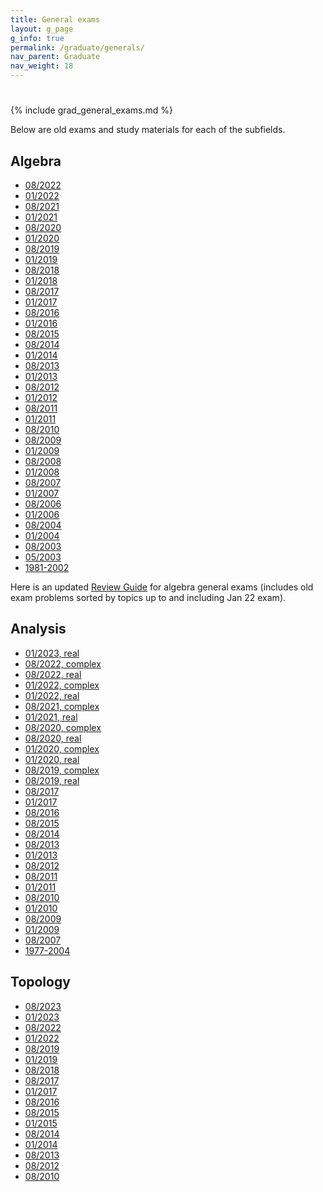 ```yaml
---
title: General exams
layout: g_page
g_info: true
permalink: /graduate/generals/
nav_parent: Graduate
nav_weight: 18
---
```


<h1 class="mb-3"></h1>

{% include grad_general_exams.md %}

Below are old exams and study materials for each of the subfields.

<div class="row" markdown="1">
  <div class="col-md-4" markdown="1">
  
  <h2>Algebra</h2>
  
  - [08/2022]({{site.url}}/graduate/exams/algebra/2022-08.pdf)
  - [01/2022]({{site.url}}/graduate/exams/algebra/2022-01.pdf)
  - [08/2021]({{site.url}}/graduate/exams/algebra/2021-08.pdf)
  - [01/2021]({{site.url}}/graduate/exams/algebra/2021-01.pdf)
  - [08/2020]({{site.url}}/graduate/exams/algebra/2020-08.pdf)
  - [01/2020]({{site.url}}/graduate/exams/algebra/2020-01.pdf)
  - [08/2019]({{site.url}}/graduate/exams/algebra/2019-08.pdf)
  - [01/2019]({{site.url}}/graduate/exams/algebra/2019-01.pdf)
  - [08/2018]({{site.url}}/graduate/exams/algebra/2018-08.pdf)
  - [01/2018]({{site.url}}/graduate/exams/algebra/2018-01.pdf)
  - [08/2017]({{site.url}}/graduate/exams/algebra/2017-08.pdf)
  - [01/2017]({{site.url}}/graduate/exams/algebra/2017-01.pdf)
  - [08/2016]({{site.url}}/graduate/exams/algebra/2016-08.pdf)
  - [01/2016]({{site.url}}/graduate/exams/algebra/2016-01.pdf)
  - [08/2015]({{site.url}}/graduate/exams/algebra/2015-08.pdf)
  - [08/2014]({{site.url}}/graduate/exams/algebra/2014-08.pdf)
  - [01/2014]({{site.url}}/graduate/exams/algebra/2014-01.pdf)
  - [08/2013]({{site.url}}/graduate/exams/algebra/2013-08.pdf)
  - [01/2013]({{site.url}}/graduate/exams/algebra/2013-01.pdf)
  - [08/2012]({{site.url}}/graduate/exams/algebra/2012-08.pdf)
  - [01/2012]({{site.url}}/graduate/exams/algebra/2012-01.pdf)
  - [08/2011]({{site.url}}/graduate/exams/algebra/2011-08.pdf)
  - [01/2011]({{site.url}}/graduate/exams/algebra/2011-01.pdf)
  - [08/2010]({{site.url}}/graduate/exams/algebra/2010-08.pdf)
  - [08/2009]({{site.url}}/graduate/exams/algebra/2009-08.pdf)
  - [01/2009]({{site.url}}/graduate/exams/algebra/2009-01.pdf)
  - [08/2008]({{site.url}}/graduate/exams/algebra/2008-08.pdf)
  - [01/2008]({{site.url}}/graduate/exams/algebra/2008-01.pdf)
  - [08/2007]({{site.url}}/graduate/exams/algebra/2007-08.pdf)
  - [01/2007]({{site.url}}/graduate/exams/algebra/2007-01.pdf)
  - [08/2006]({{site.url}}/graduate/exams/algebra/2006-08.pdf)
  - [01/2006]({{site.url}}/graduate/exams/algebra/2006-01.pdf)
  - [08/2004]({{site.url}}/graduate/exams/algebra/2004-08.pdf)
  - [01/2004]({{site.url}}/graduate/exams/algebra/2004-01.pdf)
  - [08/2003]({{site.url}}/graduate/exams/algebra/2003-08.pdf)
  - [05/2003]({{site.url}}/graduate/exams/algebra/2003-05.pdf)
  - [1981-2002]({{site.url}}/graduate/exams/algebra/AlgGento02.pdf)
  
  Here is an updated [Review Guide]({{site.url}}/graduate/exams/algebra/CombinedPrep2022Jan-AlgebraGeneral.pdf) for algebra general exams (includes old exam problems sorted by topics up to and including Jan 22 exam).
  
  </div>
  <div class="col-md-4" markdown="1">
  
  <h2>Analysis</h2>
  
  - [01/2023, real]({{site.url}}/graduate/exams/analysis/2023Jan_real.pdf)
  - [08/2022, complex]({{site.url}}/graduate/exams/analysis/2022Aug_complex.pdf)
  - [08/2022, real]({{site.url}}/graduate/exams/analysis/2022Aug_real.pdf)
  - [01/2022, complex]({{site.url}}/graduate/exams/analysis/2022Jan_complex.pdf)
  - [01/2022, real]({{site.url}}/graduate/exams/analysis/2022Jan_real.pdf)
  - [08/2021, complex]({{site.url}}/graduate/exams/analysis/2021Aug_complex.pdf)
  - [01/2021, real]({{site.url}}/graduate/exams/analysis/2021Jan_real.pdf)
  - [08/2020, complex]({{site.url}}/graduate/exams/analysis/2020Aug_complex.pdf)
  - [08/2020, real]({{site.url}}/graduate/exams/analysis/2020Aug_real.pdf)
  - [01/2020, complex]({{site.url}}/graduate/exams/analysis/2020Jan_complex.pdf)
  - [01/2020, real]({{site.url}}/graduate/exams/analysis/2020Jan_real.pdf)
  - [08/2019, complex]({{site.url}}/graduate/exams/analysis/2019Aug_complex.pdf)
  - [08/2019, real]({{site.url}}/graduate/exams/analysis/2019Aug_real.pdf)
  - [08/2017]({{site.url}}/graduate/exams/analysis/2017Aug.pdf)
  - [01/2017]({{site.url}}/graduate/exams/analysis/2017Jan.pdf)
  - [08/2016]({{site.url}}/graduate/exams/analysis/2016Aug.pdf)
  - [08/2015]({{site.url}}/graduate/exams/analysis/2015Aug.pdf)
  - [08/2014]({{site.url}}/graduate/exams/analysis/2014Aug.pdf)
  - [08/2013]({{site.url}}/graduate/exams/analysis/2013Aug.pdf)
  - [01/2013]({{site.url}}/graduate/exams/analysis/2013Jan.pdf)
  - [08/2012]({{site.url}}/graduate/exams/analysis/2012Aug.pdf)
  - [08/2011]({{site.url}}/graduate/exams/analysis/2011Aug.pdf)
  - [01/2011]({{site.url}}/graduate/exams/analysis/2011Jan.pdf)
  - [08/2010]({{site.url}}/graduate/exams/analysis/2010Aug.pdf)
  - [01/2010]({{site.url}}/graduate/exams/analysis/2010Jan.pdf)
  - [08/2009]({{site.url}}/graduate/exams/analysis/2009Aug.pdf)
  - [01/2009]({{site.url}}/graduate/exams/analysis/2009Jan.pdf)
  - [08/2007]({{site.url}}/graduate/exams/analysis/2007Aug.pdf)
  - [1977-2004]({{site.url}}/graduate/exams/analysis/1977-2004.pdf)
  
  </div>
  <div class="col-md-4" markdown="1">
  
  <h2>Topology</h2>
  
  - [08/2023]({{site.url}}/graduate/exams/topology/2023-08.pdf)
  - [01/2023]({{site.url}}/graduate/exams/topology/2023-01.pdf)
  - [08/2022]({{site.url}}/graduate/exams/topology/2022-08.pdf)
  - [01/2022]({{site.url}}/graduate/exams/topology/2022-01.pdf)
  - [08/2019]({{site.url}}/graduate/exams/topology/2019-08.pdf)
  - [01/2019]({{site.url}}/graduate/exams/topology/2019-01.pdf)
  - [08/2018]({{site.url}}/graduate/exams/topology/2018-08.pdf)
  - [08/2017]({{site.url}}/graduate/exams/topology/2017-08.pdf)
  - [01/2017]({{site.url}}/graduate/exams/topology/2017-01.pdf)
  - [08/2016]({{site.url}}/graduate/exams/topology/2016-08.pdf)
  - [08/2015]({{site.url}}/graduate/exams/topology/2015-08.pdf)
  - [01/2015]({{site.url}}/graduate/exams/topology/2015-01.pdf)
  - [08/2014]({{site.url}}/graduate/exams/topology/2014-08.pdf)
  - [01/2014]({{site.url}}/graduate/exams/topology/2014-01.pdf)
  - [08/2013]({{site.url}}/graduate/exams/topology/2013-08.pdf)
  - [08/2012]({{site.url}}/graduate/exams/topology/2012-08.pdf)
  - [08/2010]({{site.url}}/graduate/exams/topology/2010-08.pdf)
  
  </div>
</div>